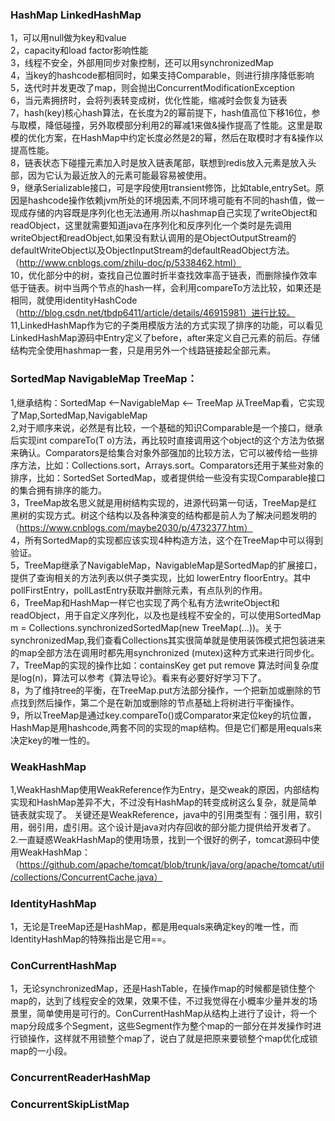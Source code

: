 ### HashMap LinkedHashMap
1，可以用null做为key和value  
2，capacity和load factor影响性能  
3，线程不安全，外部用同步对象控制，还可以用synchronizedMap  
4，当key的hashcode都相同时，如果支持Comparable，则进行排序降低影响  
5，迭代时并发更改了map，则会抛出ConcurrentModificationException  
6，当元素拥挤时，会将列表转变成树，优化性能，缩减时会恢复为链表  
7，hash(key)核心hash算法，在长度为2的幂前提下，hash值高位下移16位，参与取模，降低碰撞，另外取模部分利用2的幂减1来做&操作提高了性能。这里是取模的优化方案，在HashMap中约定长度必然是2的幂，然后在取模时才有&操作以提高性能。  
8，链表状态下碰撞元素加入时是放入链表尾部，联想到redis放入元素是放入头部，因为它认为最近放入的元素可能最容易被使用。  
9，继承Serializable接口，可是字段使用transient修饰，比如table,entrySet。原因是hashcode操作依赖jvm所处的环境因素,不同环境可能有不同的hash值，做一现成存储的内容既是序列化也无法通用.所以hashmap自己实现了writeObject和readObject，这里就需要知道java在序列化和反序列化一个类时是先调用writeObject和readObject,如果没有默认调用的是ObjectOutputStream的defaultWriteObject以及ObjectInputStream的defaultReadObject方法。
（http://www.cnblogs.com/zhilu-doc/p/5338462.html）  
10，优化部分中的树，查找自己位置时折半查找效率高于链表，而删除操作效率低于链表。树中当两个节点的hash一样，会利用compareTo方法比较，如果还是相同，就使用identityHashCode（http://blog.csdn.net/tbdp6411/article/details/46915981）进行比较。  
11,LinkedHashMap作为它的子类用模版方法的方式实现了排序的功能，可以看见LinkedHashMap源码中Entry定义了before，after来定义自己元素的前后。存储结构完全使用hashmap一套，只是用另外一个线路链接起全部元素。  

### SortedMap NavigableMap TreeMap：  
1,继承结构：SortedMap <—NavigableMap <— TreeMap 从TreeMap看，它实现了Map,SortedMap,NavigableMap  
2,对于顺序来说，必然是有比较，一个基础的知识Comparable是一个接口，继承后实现int compareTo(T o)方法，再比较时直接调用这个object的这个方法为依据来确认。Comparators是给集合对象外部强加的比较方法，它可以被传给一些排序方法，比如：Collections.sort，Arrays.sort。Comparators还用于某些对象的排序，比如：SortedSet SortedMap，或者提供给一些没有实现Comparable接口的集合拥有排序的能力。  
3，TreeMap故名思义就是用树结构实现的，进源代码第一句话，TreeMap是红黑树的实现方式。树这个结构以及各种演变的结构都是前人为了解决问题发明的（https://www.cnblogs.com/maybe2030/p/4732377.htm）  
4，所有SortedMap的实现都应该实现4种构造方法，这个在TreeMap中可以得到验证。  
5，TreeMap继承了NavigableMap，NavigableMap是SortedMap的扩展接口，提供了查询相关的方法列表以供子类实现，比如 lowerEntry floorEntry。其中pollFirstEntry，pollLastEntry获取并删除元素，有点队列的作用。  
6，TreeMap和HashMap一样它也实现了两个私有方法writeObject和readObject，用于自定义序列化，以及也是线程不安全的，可以使用SortedMap m = Collections.synchronizedSortedMap(new TreeMap(...))。关于synchronizedMap,我们查看Collections其实很简单就是使用装饰模式把包装进来的map全部方法在调用时都先用synchronized (mutex)这种方式来进行同步化。  
7，TreeMap的实现的操作比如：containsKey get put remove 算法时间复杂度是log(n)，算法可以参考《算法导论》。看来有必要好好学习下了。  
8，为了维持tree的平衡，在TreeMap.put方法部分操作，一个把新加或删除的节点找到然后操作，第二个是在新加或删除的节点基础上将树进行平衡操作。  
9，所以TreeMap是通过key.compareTo()或Comparator来定位key的坑位置，HashMap是用hashcode,两套不同的实现的map结构。但是它们都是用equals来决定key的唯一性的。

### WeakHashMap  
1,WeakHashMap使用WeakReference作为Entry，是交weak的原因，内部结构实现和HashMap差异不大，不过没有HashMap的转变成树这么复杂，就是简单链表就实现了。
关键还是WeakReference，java中的引用类型有：强引用，软引用，弱引用，虚引用。这个设计是java对内存回收的部分能力提供给开发者了。
2.一直疑惑WeakHashMap的使用场景，找到一个很好的例子，tomcat源码中使用WeakHashMap：（https://github.com/apache/tomcat/blob/trunk/java/org/apache/tomcat/util/collections/ConcurrentCache.java）

### IdentityHashMap
1，无论是TreeMap还是HashMap，都是用equals来确定key的唯一性，而IdentityHashMap的特殊指出是它用==。


### ConCurrentHashMap
1，无论synchronizedMap，还是HashTable，在操作map的时候都是锁住整个map的，达到了线程安全的效果，效果不佳，不过我觉得在小概率少量并发的场景里，简单使用是可行的。ConCurrentHashMap从结构上进行了设计，将一个map分段成多个Segment，这些Segment作为整个map的一部分在并发操作时进行锁操作，这样就不用锁整个map了，说白了就是把原来要锁整个map优化成锁map的一小段。


### ConcurrentReaderHashMap



### ConcurrentSkipListMap
